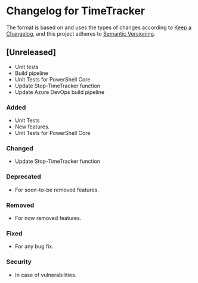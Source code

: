 # Changelog for TimeTracker

The format is based on and uses the types of changes according to [Keep a Changelog](https://keepachangelog.com/en/1.0.0/),
and this project adheres to [Semantic Versioning](https://semver.org/spec/v2.0.0.html).

## [Unreleased]

- Unit tests
- Build pipeline
- Unit Tests for PowerShell Core
- Update Stop-TimeTracker function
- Update Azure DevOps build pipeline

### Added

- Unit Tests
- New features.
- Unit Tests for PowerShell Core

### Changed

- Update Stop-TimeTracker function

### Deprecated

- For soon-to-be removed features.

### Removed

- For now removed features.

### Fixed

- For any bug fix.

### Security

- In case of vulnerabilities.
